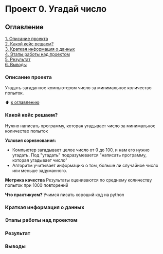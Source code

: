 # Проект 0. Угадай число

## Оглавление
[1. Описание проекта](https://github.com/Olga-Akinshina/test-1/edit/main/README.md#Описание-проекта)  
[2. Какой кейс решаем?](https://github.com/Olga-Akinshina/test-1/edit/main/README.md#Описание-проекта)  
[3. Краткая информация о данных](https://github.com/Olga-Akinshina/test-1/edit/main/README.md#краткая-информация-о-данных)  
[4. Этапы работы над проектом](https://github.com/Olga-Akinshina/test-1/edit/main/README.md#этапы-работы-над-проектом)  
[5. Результат](https://github.com/Olga-Akinshina/test-1/edit/main/README.md#результат)  
[6. Выводы](https://github.com/Olga-Akinshina/test-1/edit/main/README.md#выводы)  

### Описание проекта
Угадать загаданное компьютером число за минимальное количество попыток.

:arrow_up: [к оглавлению](https://github.com/Olga-Akinshina/test-1/edit/main/README.md#Описание-проекта)

### Какой кейс решаем?
Нужно написать программу, которая угадывает число за минимальное количество попыток

**Условия соревнования:**
- Компьютер загадывает целое число от 0 до 100, и нам его нужно угадать. Под "угадать" подразумевается "написать программу, которая угадывает число"
- Алгоритм учитывает информацию о том, больше ли случайное число или меньше задуманного.

**Метрика качества**
Результаты оцениваются по среднему количеству попыток при 1000 повторений

**Что практикуем?**
Учимся писать хороший код на python


### Краткая информация о данных

### Этапы работы над проектом

### Результат

### Выводы
